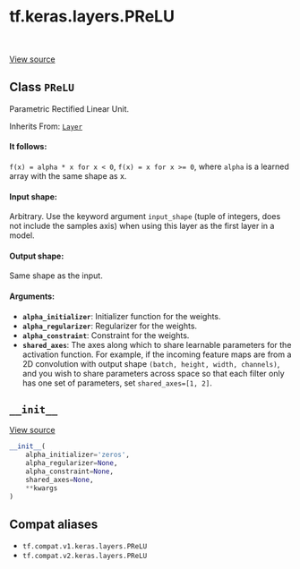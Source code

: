 <div itemscope itemtype="http://developers.google.com/ReferenceObject">
<meta itemprop="name" content="tf.keras.layers.PReLU" />
<meta itemprop="path" content="Stable" />
<meta itemprop="property" content="__init__"/>
</div>

# tf.keras.layers.PReLU

<!-- Insert buttons and diff -->

<table class="tfo-notebook-buttons tfo-api" align="left">
</table>

<a target="_blank" href="/code/stable/tensorflow/python/keras/layers/advanced_activations.py">View source</a>



## Class `PReLU`

Parametric Rectified Linear Unit.

Inherits From: [`Layer`](../../../tf/keras/layers/Layer.md)

<!-- Placeholder for "Used in" -->


#### It follows:


`f(x) = alpha * x for x < 0`,
`f(x) = x for x >= 0`,
where `alpha` is a learned array with the same shape as x.

#### Input shape:

Arbitrary. Use the keyword argument `input_shape`
(tuple of integers, does not include the samples axis)
when using this layer as the first layer in a model.



#### Output shape:

Same shape as the input.



#### Arguments:


* <b>`alpha_initializer`</b>: Initializer function for the weights.
* <b>`alpha_regularizer`</b>: Regularizer for the weights.
* <b>`alpha_constraint`</b>: Constraint for the weights.
* <b>`shared_axes`</b>: The axes along which to share learnable
  parameters for the activation function.
  For example, if the incoming feature maps
  are from a 2D convolution
  with output shape `(batch, height, width, channels)`,
  and you wish to share parameters across space
  so that each filter only has one set of parameters,
  set `shared_axes=[1, 2]`.

<h2 id="__init__"><code>__init__</code></h2>

<a target="_blank" href="/code/stable/tensorflow/python/keras/layers/advanced_activations.py">View source</a>

``` python
__init__(
    alpha_initializer='zeros',
    alpha_regularizer=None,
    alpha_constraint=None,
    shared_axes=None,
    **kwargs
)
```








## Compat aliases

* `tf.compat.v1.keras.layers.PReLU`
* `tf.compat.v2.keras.layers.PReLU`

